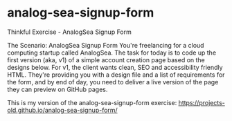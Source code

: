# analog-sea-signup-form
Thinkful Exercise - AnalogSea Signup Form

The Scenario: AnalogSea Signup Form
You're freelancing for a cloud computing startup called AnalogSea. The task for today is to code up the first version (aka, v1) of a simple account creation page based on the designs below. For v1, the client wants clean, SEO and accessibility friendly HTML. They're providing you with a design file and a list of requirements for the form, and by end of day, you need to deliver a live version of the page they can preview on GitHub pages.

This is my version of the analog-sea-signup-form exercise: https://projects-old.github.io/analog-sea-signup-form/
